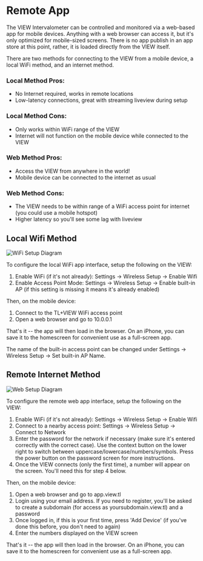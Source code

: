 # Remote App

The VIEW Intervalometer can be controlled and monitored via a web-based app for mobile devices.  Anything with a web browser can access it, but it's only optimized for mobile-sized screens.  There is no app publish in an app store at this point, rather, it is loaded directly from the VIEW itself.

There are two methods for connecting to the VIEW from a mobile device, a local WiFi method, and an internet method.

### Local Method Pros:

* No Internet required, works in remote locations
* Low-latency connections, great with streaming liveview during setup

### Local Method Cons:

* Only works within WiFi range of the VIEW
* Internet will not function on the mobile device while connected to the VIEW

### Web Method Pros:

* Access the VIEW from anywhere in the world!
* Mobile device can be connected to the internet as usual

### Web Method Cons:

* The VIEW needs to be within range of a WiFi access point for internet (you could use a mobile hotspot)
* Higher latency so you'll see some lag with liveview



## Local Wifi Method

![WiFi Setup Diagram](view-app-wifi.png)

To configure the local WiFi app interface, setup the following on the VIEW:

1. Enable WiFi (if it's not already): Settings -> Wireless Setup -> Enable Wifi
2. Enable Access Point Mode: Settings -> Wireless Setup -> Enable built-in AP (if this setting is missing it means it's already enabled)

Then, on the mobile device:

1. Connect to the TL+VIEW WiFi access point
2. Open a web browser and go to 10.0.0.1

That's it -- the app will then load in the browser.  On an iPhone, you can save it to the homescreen for convenient use as a full-screen app.

The name of the built-in access point can be changed under Settings -> Wireless Setup -> Set built-in AP Name.


## Remote Internet Method

![Web Setup Diagram](view-app-web.png)

To configure the remote web app interface, setup the following on the VIEW:

1. Enable WiFi (if it's not already): Settings -> Wireless Setup -> Enable Wifi
2. Connect to a nearby access point: Settings -> Wireless Setup -> Connect to Network
3. Enter the password for the network if necessary (make sure it's entered correctly with the correct case).  Use the context button on the lower right to switch between uppercase/lowercase/numbers/symbols.  Press the power button on the password screen for more instructions.
4. Once the VIEW connects (only the first time), a number will appear on the screen.  You'll need this for step 4 below.

Then, on the mobile device:

1. Open a web browser and go to app.view.tl
2. Login using your email address.  If you need to register, you'll be asked to create a subdomain (for access as yoursubdomain.view.tl) and a password
3. Once logged in, if this is your first time, press 'Add Device' (if you've done this before, you don't need to again)
4. Enter the numbers displayed on the VIEW screen

That's it -- the app will then load in the browser.  On an iPhone, you can save it to the homescreen for convenient use as a full-screen app.



